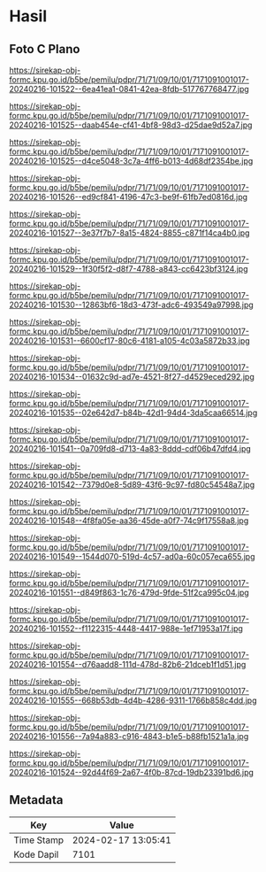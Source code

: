 # Hasil

## Foto C Plano

https://sirekap-obj-formc.kpu.go.id/b5be/pemilu/pdpr/71/71/09/10/01/7171091001017-20240216-101522--6ea41ea1-0841-42ea-8fdb-517767768477.jpg

https://sirekap-obj-formc.kpu.go.id/b5be/pemilu/pdpr/71/71/09/10/01/7171091001017-20240216-101525--daab454e-cf41-4bf8-98d3-d25dae9d52a7.jpg

https://sirekap-obj-formc.kpu.go.id/b5be/pemilu/pdpr/71/71/09/10/01/7171091001017-20240216-101525--d4ce5048-3c7a-4ff6-b013-4d68df2354be.jpg

https://sirekap-obj-formc.kpu.go.id/b5be/pemilu/pdpr/71/71/09/10/01/7171091001017-20240216-101526--ed9cf841-4196-47c3-be9f-61fb7ed0816d.jpg

https://sirekap-obj-formc.kpu.go.id/b5be/pemilu/pdpr/71/71/09/10/01/7171091001017-20240216-101527--3e37f7b7-8a15-4824-8855-c871f14ca4b0.jpg

https://sirekap-obj-formc.kpu.go.id/b5be/pemilu/pdpr/71/71/09/10/01/7171091001017-20240216-101529--1f30f5f2-d8f7-4788-a843-cc6423bf3124.jpg

https://sirekap-obj-formc.kpu.go.id/b5be/pemilu/pdpr/71/71/09/10/01/7171091001017-20240216-101530--12863bf6-18d3-473f-adc6-493549a97998.jpg

https://sirekap-obj-formc.kpu.go.id/b5be/pemilu/pdpr/71/71/09/10/01/7171091001017-20240216-101531--6600cf17-80c6-4181-a105-4c03a5872b33.jpg

https://sirekap-obj-formc.kpu.go.id/b5be/pemilu/pdpr/71/71/09/10/01/7171091001017-20240216-101534--01632c9d-ad7e-4521-8f27-d4529eced292.jpg

https://sirekap-obj-formc.kpu.go.id/b5be/pemilu/pdpr/71/71/09/10/01/7171091001017-20240216-101535--02e642d7-b84b-42d1-94d4-3da5caa66514.jpg

https://sirekap-obj-formc.kpu.go.id/b5be/pemilu/pdpr/71/71/09/10/01/7171091001017-20240216-101541--0a709fd8-d713-4a83-8ddd-cdf06b47dfd4.jpg

https://sirekap-obj-formc.kpu.go.id/b5be/pemilu/pdpr/71/71/09/10/01/7171091001017-20240216-101542--7379d0e8-5d89-43f6-9c97-fd80c54548a7.jpg

https://sirekap-obj-formc.kpu.go.id/b5be/pemilu/pdpr/71/71/09/10/01/7171091001017-20240216-101548--4f8fa05e-aa36-45de-a0f7-74c9f17558a8.jpg

https://sirekap-obj-formc.kpu.go.id/b5be/pemilu/pdpr/71/71/09/10/01/7171091001017-20240216-101549--1544d070-519d-4c57-ad0a-60c057eca655.jpg

https://sirekap-obj-formc.kpu.go.id/b5be/pemilu/pdpr/71/71/09/10/01/7171091001017-20240216-101551--d849f863-1c76-479d-9fde-51f2ca995c04.jpg

https://sirekap-obj-formc.kpu.go.id/b5be/pemilu/pdpr/71/71/09/10/01/7171091001017-20240216-101552--f1122315-4448-4417-988e-1ef71953a17f.jpg

https://sirekap-obj-formc.kpu.go.id/b5be/pemilu/pdpr/71/71/09/10/01/7171091001017-20240216-101554--d76aadd8-111d-478d-82b6-21dceb1f1d51.jpg

https://sirekap-obj-formc.kpu.go.id/b5be/pemilu/pdpr/71/71/09/10/01/7171091001017-20240216-101555--668b53db-4d4b-4286-9311-1766b858c4dd.jpg

https://sirekap-obj-formc.kpu.go.id/b5be/pemilu/pdpr/71/71/09/10/01/7171091001017-20240216-101556--7a94a883-c916-4843-b1e5-b88fb1521a1a.jpg

https://sirekap-obj-formc.kpu.go.id/b5be/pemilu/pdpr/71/71/09/10/01/7171091001017-20240216-101524--92d44f69-2a67-4f0b-87cd-19db23391bd6.jpg


## Metadata

| Key        | Value               |
| ---------- | ------------------- |
| Time Stamp | 2024-02-17 13:05:41 |
| Kode Dapil | 7101                |



